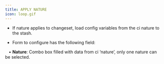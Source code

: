 ```yaml
---
title: APPLY NATURE
icon: loop.gif
---
```


* If nature applies to changeset, load config variables from the ci nature to the stash. 

* Form to configure has the following field: <br />

&nbsp; &nbsp;• **Nature**: Combo box filled with data from ci ‘nature’, only one nature can be selected.